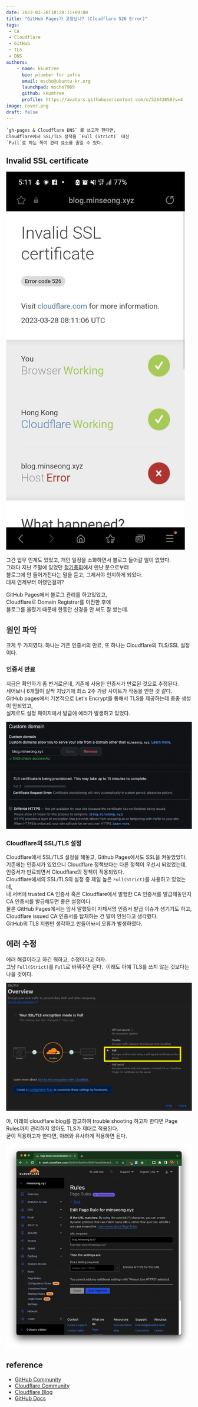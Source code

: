 ```yaml
---
date: 2023-03-28T18:29:11+09:00
title: "GitHub Pages가 고장났나? (Cloudflare 526 Error)"
tags:
 - CA
 - Cloudflare
 - GitHub
 - TLS
 - DNS
authors:
    - name: kkumtree
      bio: plumber for infra
      email: mscho@ubuntu-kr.org
      launchpad: mscho7969
      github: kkumtree
      profile: https://avatars.githubusercontent.com/u/52643858?v=4 
image: cover.png
draft: false
---
```


```brief
`gh-pages & Cloudflare DNS` 를 쓰고자 한다면, 
Cloudflare에서 SSL/TLS 정책을 `Full (Strict)` 대신 
`Full`로 하는 쪽이 관리 요소를 줄일 수 있다. 
```

## Invalid SSL certificate

![error](./images/error.jpg)  

그간 업무 인계도 있었고, 개인 일정을 소화하면서 블로그 들어갈 일이 없었다.  
그러다 지난 주말에 있었던 [정기총회](https://discourse.ubuntu-kr.org/t/topic/48634)에서 만난 분으로부터  
블로그에 안 들어가진다는 말을 듣고, 그제서야 인지하게 되었다.  
대체 언제부터 이랬던걸까?  

GitHub Pages에서 블로그 관리를 하고있었고,  
Cloudflare로 Domain Registrar를 이전한 후에  
블로그를 올렸기 때문에 한동안 신경을 안 써도 잘 썼는데.  

## 원인 파악

크게 두 가지였다. 하나는 기존 인증서의 만료, 또 하나는 Cloudflare의 TLS/SSL 설정이다.

### 인증서 만료

지금은 확인하기 좀 번거로운데, 기존에 사용한 인증서가 만료된 것으로 추정된다.  
세어보니 6개월이 살짝 지났기에 최소 2주 가량 사이트가 작동을 안한 것 같다.  
GitHub pages에서 기본적으로 Let's Encrypt를 통해서 TLS를 제공하는데 종종 생성이 안되었고,  
실제로도 설정 페이지에서 발급에 에러가 발생하고 있었다.  

![cert](./images/cert.png)

### Cloudflare의 SSL/TLS 설정

Cloudflare에서 SSL/TLS 설정을 해놓고, Github Pages에서도 SSL을 켜놓았었다.  
기존에는 인증서가 있었으니 Cloudflare 정책보다는 다른 정책이 우선시 되었었는데,  
인증서가 만료되면서 Cloudflare의 정책이 적용되었다.  
Cloudflare에서의 SSL/TLS의 설정 중 제일 높은 `Full(Strict)`를 사용하고 있었는데,  
내 서버에 trusted CA 인증서 혹은 Cloudflare에서 발행한 CA 인증서를 발급해놓던지 CA 인증서를 발급해두면 좋은 설정이다.  
물론 GitHub Pages에서는 앞서 말했듯이 자체서명 인증서 발급 이슈가 생기기도 하고,  
Cloudflare issued CA 인증서를 탑재하는 건 말이 안된다고 생각했다.  
GitHub의 TLS 지원만 생각하고 만들어놔서 오류가 발생하였다.  

## 에러 수정

에러 해결이라고 하긴 뭐하고, 수정이라고 하자.  
그냥 `Full(Strict)`를 `Full`로 바꿔주면 된다.  
이래도 아예 TLS를 쓰지 않는 것보다는 나을 것이다.  

![tls setting for gh-pages](./images/cloudflare-tls-setting.png)

아, 아래의 cloudflare blog를 참고하여 trouble shooting 하고자 한다면 Page Rules까지 관리하지 않아도 TLS가 제대로 적용된다.  
굳이 적용하고자 한다면, 아래와 유사하게 적용하면 된다.  

![page rule](./images/page-rule.png)

## reference

- [GitHub Community](https://github.com/orgs/community/discussions/22052)
- [Cloudflare Community](https://community.cloudflare.com/t/community-tip-fixing-error-526-invalid-ssl-certificates/44273)
- [Cloudflare Blog](https://blog.cloudflare.com/secure-and-fast-github-pages-with-cloudflare)
- [GitHub Docs](https://docs.github.com/en/pages/getting-started-with-github-pages/securing-your-github-pages-site-with-https#troubleshooting-certificate-provisioning-certificate-not-yet-created-error)
